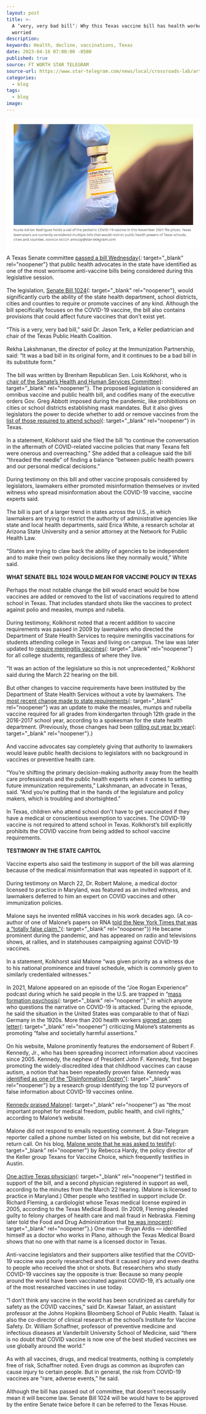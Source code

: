 ```yaml
---
layout: post
title: >-
  A ‘very, very bad bill’: Why this Texas vaccine bill has health workers
  worried 
description:
keywords: Health, decline, vaccinations, Texas
date: 2023-04-16 07:00:00 -0500
published: true
source: FT WORTH STAR TELEGRAM
source-url: https://www.star-telegram.com/news/local/crossroads-lab/article274328550.html
categories:
  - blog
tags:
  - blog
image:
---
```

![](/assets/img/a-very-very-bad-bill-why-this-texas-vaccine-bill-has-health-workers-worried/screen-shot-2023-04-16-at-1-20-05-pm.png)

A Texas Senate committee [passed a bill Wednesday](https://capitol.texas.gov/BillLookup/History.aspx?LegSess=88R&amp;Bill=SB1024){: target="_blank" rel="noopener"} that public health advocates in the state have identified as one of the most worrisome anti-vaccine bills being considered during this legislative session.<br><br>The legislation, [Senate Bill 1024](https://capitol.texas.gov/BillLookup/History.aspx?LegSess=88R&amp;Bill=SB1024){: target="_blank" rel="noopener"}, would significantly curb the ability of the state health department, school districts, cities and counties to require or promote vaccines of any kind. Although the bill specifically focuses on the COVID-19 vaccine, the bill also contains provisions that could affect future vaccines that don’t exist yet.<br><br>“This is a very, very bad bill,” said Dr. Jason Terk, a Keller pediatrician and chair of the Texas Public Health Coalition.<br><br>Rekha Lakshmanan, the director of policy at the Immunization Partnership, said: “It was a bad bill in its original form, and it continues to be a bad bill in its substitute form.”<br><br>The bill was written by Brenham Republican Sen. Lois Kolkhorst, who is [chair of the Senate’s Health and Human Services Committee](https://senate.texas.gov/member.php?d=18){: target="_blank" rel="noopener"}. The proposed legislation is considered an omnibus vaccine and public health bill, and codifies many of the executive orders Gov. Greg Abbott imposed during the pandemic, like prohibitions on cities or school districts establishing mask mandates. But it also gives legislators the power to decide whether to add or remove vaccines from the [list of those required to attend school](https://www.dshs.texas.gov/immunization-unit/texas-school-child-care-facility-immunization/texas-minimum-state-vaccine-1){: target="_blank" rel="noopener"} in Texas.<br><br>In a statement, Kolkhorst said she filed the bill “to continue the conversation in the aftermath of COVID-related vaccine policies that many Texans felt were onerous and overreaching.” She added that a colleague said the bill “threaded the needle” of finding a balance “between public health powers and our personal medical decisions.”<br><br>During testimony on this bill and other vaccine proposals considered by legislators, lawmakers either promoted misinformation themselves or invited witness who spread misinformation about the COVID-19 vaccine, vaccine experts said.<br><br>The bill is part of a larger trend in states across the U.S., in which lawmakers are trying to restrict the authority of administrative agencies like state and local health departments, said Erica White, a research scholar at Arizona State University and a senior attorney at the Network for Public Health Law.<br><br>“States are trying to claw back the ability of agencies to be independent and to make their own policy decisions like they normally would,” White said.<br><br>**WHAT SENATE BILL 1024 WOULD MEAN FOR VACCINE POLICY IN TEXAS**<br><br>Perhaps the most notable change the bill would enact would be how vaccines are added or removed to the list of vaccinations required to attend school in Texas. That includes standard shots like the vaccines to protect against polio and measles, mumps and rubella.<br><br>During testimony, Kolkhorst noted that a recent addition to vaccine requirements was passed in 2009 by lawmakers who directed the Department of State Health Services to require meningitis vaccinations for students attending college in Texas and living on campus. The law was later updated to [require meningitis vaccines](https://www.texastribune.org/2011/08/12/texas-universities-prepping-new-meningitis-law/){: target="_blank" rel="noopener"} for all college students, regardless of where they live.<br><br>“It was an action of the legislature so this is not unprecedented,” Kolkhorst said during the March 22 hearing on the bill.<br><br>But other changes to vaccine requirements have been instituted by the Department of State Health Services without a vote by lawmakers. The [most recent change made to state requirements](https://texreg.sos.state.tx.us/public/readtac$ext.TacPage?sl=R&amp;app=2&amp;p_dir=&amp;p_rloc=179070&amp;p_tloc=&amp;p_ploc=&amp;pg=1&amp;p_tac=179070&amp;ti=25&amp;pt=1&amp;ch=97&amp;rl=63&amp;dt=09/01/2016&amp;z_chk=&amp;z_contains=){: target="_blank" rel="noopener"} was an update to make the measles, mumps and rubella vaccine required for all grades from kindergarten through 12th grade in the 2016-2017 school year, according to a spokesman for the state health department. (Previously, those changes had been [rolling out year by year](https://texreg.sos.state.tx.us/public/readtac$ext.TacPage?sl=R&amp;app=2&amp;p_dir=&amp;p_rloc=172464&amp;p_tloc=&amp;p_ploc=&amp;pg=1&amp;p_tac=172464&amp;ti=25&amp;pt=1&amp;ch=97&amp;rl=63&amp;dt=09/01/2015&amp;z_chk=&amp;z_contains=){: target="_blank" rel="noopener"}.)<br><br>And vaccine advocates say completely giving that authority to lawmakers would leave public health decisions to legislators with no background in vaccines or preventive health care.<br><br>“You’re shifting the primary decision-making authority away from the health care professionals and the public health experts when it comes to setting future immunization requirements,” Lakshmanan, an advocate in Texas, said. “And you’re putting that in the hands of the legislature and policy makers, which is troubling and shortsighted.”<br><br>In Texas, children who attend school don’t have to get vaccinated if they have a medical or conscientious exemption to vaccines. The COVID-19 vaccine is not required to attend school in Texas. Kolkhorst’s bill explicitly prohibits the COVID vaccine from being added to school vaccine requirements.<br><br>**TESTIMONY IN THE STATE CAPITOL**<br><br>Vaccine experts also said the testimony in support of the bill was alarming because of the medical misinformation that was repeated in support of it.<br><br>During testimony on March 22, Dr. Robert Malone, a medical doctor licensed to practice in Maryland, was featured as an invited witness, and lawmakers deferred to him an expert on COVID vaccines and other immunization policies.<br><br>Malone says he invented mRNA vaccines in his work decades ago. (A co-author of one of Malone’s papers on RNA [told the New York Times that was a “totally false claim.”](https://www.nytimes.com/2022/04/03/technology/robert-malone-covid.html){: target="_blank" rel="noopener"}) He became prominent during the pandemic, and has appeared on radio and televisions shows, at rallies, and in statehouses campaigning against COVID-19 vaccines.<br><br>In a statement, Kolkhorst said Malone “was given priority as a witness due to his national prominence and travel schedule, which is commonly given to similarly credentialed witnesses.”<br><br>In 2021, Malone appeared on an episode of the “Joe Rogan Experience” podcast during which he said people in the U.S. are trapped in “[mass formation psychosis](https://nehls.house.gov/posts/joe-rogan-experience-1757-dr-robert-malone-md-full-transcript){: target="_blank" rel="noopener"},” in which anyone who questions the narrative on COVID-19 is attacked. During the episode, he said the situation in the United States was comparable to that of Nazi Germany in the 1920s. More than 200 health workers [signed an open letter](https://spotifyopenletter.wordpress.com/2022/01/10/an-open-letter-to-spotify/){: target="_blank" rel="noopener"} criticizing Malone’s statements as promoting “false and societally harmful assertions.”<br><br>On his website, Malone prominently features the endorsement of Robert F. Kennedy, Jr., who has been spreading incorrect information about vaccines since 2005. Kennedy, the nephew of President John F. Kennedy, first began promoting the widely-discredited idea that childhood vaccines can cause autism, a notion that has been repeatedly proven false. Kennedy was [identified as one of the “Disinformation Dozen”](https://counterhate.com/wp-content/uploads/2022/05/210324-The-Disinformation-Dozen.pdf){: target="_blank" rel="noopener"} by a research group identifying the top 12 purveyors of false information about COVID-19 vaccines online.<br><br>[Kennedy praised Malone](https://web.archive.org/web/20230405070122/https://www.rwmalonemd.com/){: target="_blank" rel="noopener"} as “the most important prophet for medical freedom, public health, and civil rights,” according to Malone’s website.<br><br>Malone did not respond to emails requesting comment. A Star-Telegram reporter called a phone number listed on his website, but did not receive a return call. On his blog, [Malone wrote that he was asked to testify](https://web.archive.org/web/20230414195418/https://maloneinstitute.org/blog/my-testimony-on-texas-state-senate-hhs-bills){: target="_blank" rel="noopener"} by Rebecca Hardy, the policy director of the Keller group Texans for Vaccine Choice, which frequently testifies in Austin.<br><br>[One active Texas physician](https://capitol.texas.gov/tlodocs/88R/minutes/pdf/C6102023032208301.PDF){: target="_blank" rel="noopener"} testified in support of the bill, and a second physician registered in support as well, according to the minutes from the March 22 hearing. (Malone is licensed to practice in Maryland.) Other people who testified in support include Dr. Richard Fleming, a cardiologist whose Texas medical license expired in 2005, according to the Texas Medical Board. (In 2009, Fleming pleaded guilty to felony charges of health care and mail fraud in Nebraska. Fleming later told the Food and Drug Administration that [he was innocent](https://www.federalregister.gov/documents/2018/09/28/2018-21210/richard-m-fleming-denial-of-hearing-final-debarment-order){: target="_blank" rel="noopener"}.) One man — Bryan Ardis — identified himself as a doctor who works in Plano, although the Texas Medical Board shows that no one with that name is a licensed doctor in Texas.<br><br>Anti-vaccine legislators and their supporters alike testified that the COVID-19 vaccine was poorly researched and that it caused injury and even deaths to people who received the shot or shots. But researchers who study COVID-19 vaccines say the opposite is true: Because so many people around the world have been vaccinated against COVID-19, it’s actually one of the most researched vaccines in use today.<br><br>“I don’t think any vaccine in the world has been scrutinized as carefully for safety as the COVID vaccines,” said Dr. Kawsar Talaat, an assistant professor at the Johns Hopkins Bloomberg School of Public Health. Talaat is also the co-director of clinical research at the school’s Institute for Vaccine Safety. Dr. William Schaffner, professor of preventive medicine and infectious diseases at Vanderbilt University School of Medicine, said “there is no doubt that COVID vaccine is now one of the best studied vaccines we use globally around the world.”<br><br>As with all vaccines, drugs, and medical treatments, nothing is completely free of risk, Schaffner noted. Even drugs as common as ibuprofen can cause injury to certain people. But in general, the risk from COVID-19 vaccines are “rare, adverse events,” he said.<br><br>Although the bill has passed out of committee, that doesn’t necessarily mean it will become law. Senate Bill 1024 will be would have to be approved by the entire Senate twice before it can be referred to the Texas House.